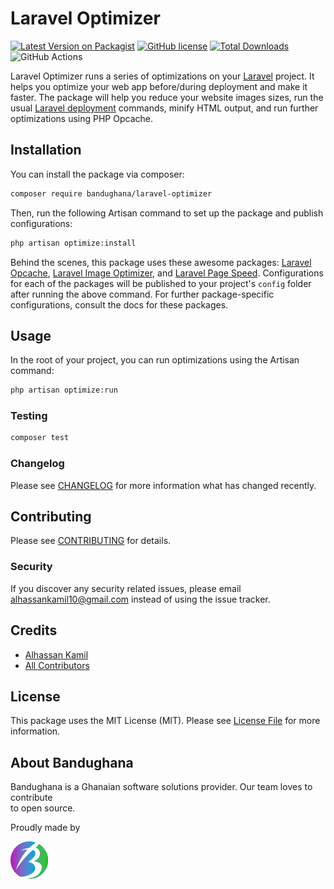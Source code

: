 # Laravel Optimizer

[![Latest Version on Packagist](https://img.shields.io/packagist/bandughana/laravel-optimizer.svg?style=for-the-badge)](https://packagist.org/packages/bandughana/laravel-optimizer)
[![GitHub license](https://img.shields.io/github/license/bandughana/laravel-optimizer?style=for-the-badge)](https://github.com/bandughana/laravel-optimizer/blob/main/LICENSE.md)
[![Total Downloads](https://img.shields.io/packagist/dt/bandughana/laravel-optimizer.svg?style=for-the-badge)](https://packagist.org/packages/bandughana/laravel-optimizer)
![GitHub Actions](https://github.com/bandughana/laravel.yml/badge.svg)

Laravel Optimizer runs a series of optimizations on your [Laravel](https://laravel.com) project. It helps you optimize your web app before/during deployment and make it faster. The package will help you reduce your website images sizes, run the usual [Laravel deployment](laravel.com/docs/8.x/deployment) commands, minify HTML output, and run further optimizations using PHP Opcache.

## Installation

You can install the package via composer:

```bash
composer require bandughana/laravel-optimizer
```

Then, run the following Artisan command to set up the package and publish configurations:

```bash
php artisan optimize:install
```

Behind the scenes, this package uses these awesome packages: [Laravel Opcache](https://github.com/appstract/laravel-opcache), [Laravel Image Optimizer](https://github.com/spatie/laravel-image-optimizer), and [Laravel Page Speed](https://github.com/renatomarinho/laravel-page-speed). Configurations for each of the packages will be published to your project's `config` folder after running the above command. For further package-specific configurations, consult the docs for these packages.

## Usage

In the root of your project, you can run optimizations using the Artisan command:

```bash
php artisan optimize:run
```

### Testing

```bash
composer test
```

### Changelog

Please see [CHANGELOG](CHANGELOG.md) for more information what has changed recently.

## Contributing

Please see [CONTRIBUTING](CONTRIBUTING.md) for details.

### Security

If you discover any security related issues, please email alhassankamil10@gmail.com instead of using the issue tracker.

## Credits

- [Alhassan Kamil](https://github.com/bandughana)
- [All Contributors](../../contributors)

## License

This package uses the MIT License (MIT). Please see [License File](LICENSE.md) for more information.

## About Bandughana

Bandughana is a Ghanaian software solutions provider. Our team loves to contribute  
to open source.

Proudly made by  

[![Bandughana](bandughana.svg)](https://bandughana.com)

